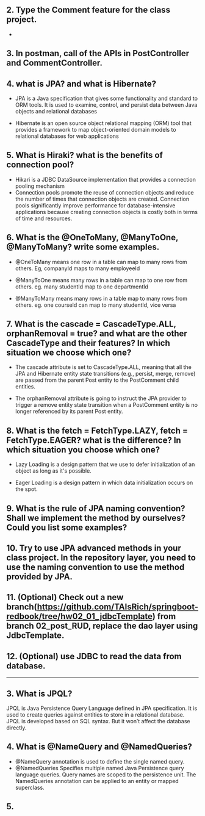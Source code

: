 ## 2.  Type the Comment feature for the class project.

- 

## 3.  In postman, call of the APIs in PostController and CommentController.

## 4.  what is JPA? and what is Hibernate?
- JPA is a Java specification that gives some functionality and standard to ORM tools. It is used to examine, control, and persist data between Java objects and relational databases

- Hibernate is an open source object relational mapping (ORM) tool that provides a framework to map object-oriented domain models to relational databases for web applications

## 5.  What is Hiraki? what is the benefits of connection pool?
- Hikari is a JDBC DataSource implementation that provides a connection pooling mechanism
- Connection pools promote the reuse of connection objects and reduce the number of times that connection objects are created. Connection pools significantly improve performance for database-intensive applications because creating connection objects is costly both in terms of time and resources.

## 6.  What is the  @OneToMany, @ManyToOne, @ManyToMany? write some examples.
- @OneToMany means one row in a table can map to many rows from others.
    Eg, companyId maps to many employeeId

- @ManyToOne means many rows in a table can map to one row from others.
    eg. many studentId map to one departmentId

- @ManyToMany means many rows in a table map to many rows from others.
    eg. one courseId can map to many studentId, vice versa

## 7. What is the  cascade = CascadeType.ALL, orphanRemoval = true? and what are the other CascadeType and their features? In which situation we choose which one?
- The cascade attribute is set to CascadeType.ALL, meaning that all the JPA and Hibernate entity state transitions (e.g., persist, merge, remove) are passed from the parent Post entity to the PostComment child entities.

- The orphanRemoval attribute is going to instruct the JPA provider to trigger a remove entity state transition when a PostComment entity is no longer referenced by its parent Post entity.


## 8.  What is the  fetch = FetchType.LAZY, fetch = FetchType.EAGER? what is the difference? In which situation you choose which one?
- Lazy Loading is a design pattern that we use to defer initialization of an object as long as it's possible.

- Eager Loading is a design pattern in which data initialization occurs on the spot.


## 9.  What is the rule of JPA naming convention? Shall we implement the method by ourselves? Could you list some examples?


## 10. Try to use JPA advanced methods in your class project. In the repository layer, you need to use the naming convention to use the method provided by JPA.


## 11. (Optional) Check out a new branch(https://github.com/TAIsRich/springboot-redbook/tree/hw02_01_jdbcTemplate) from branch 02_post_RUD, replace the dao layer using JdbcTemplate.


## 12. (Optional) use JDBC to read the data from database.
 




---

## 3. What is JPQL?
JPQL is Java Persistence Query Language defined in JPA specification. It is used to create queries against entities to store in a relational database. JPQL is developed based on SQL syntax. But it won’t affect the database directly.

## 4. What is @NameQuery and @NamedQueries?
- @NameQuery annotation is used to define the single named query.
- @NamedQueries Specifies multiple named Java Persistence query language queries. Query names are scoped to the persistence unit. The NamedQueries annotation can be applied to an entity or mapped superclass.

## 5. 